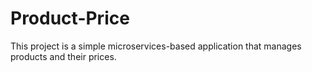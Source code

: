 # Product-Price
This project is a simple microservices-based application that manages products and their prices. 
